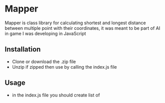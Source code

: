 # Mapper

Mapper is class library for calculating shortest and longest distance between multiple point with their coordinates, it was meant to be part of AI in game I was developing in JavaScript

## Installation

- Clone or download the .zip file
- Unzip if zipped then use by calling the index.js file

## Usage

- in the index.js file you should create list of

